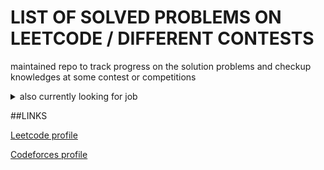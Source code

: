 
# LIST OF SOLVED PROBLEMS ON LEETCODE / DIFFERENT CONTESTS
maintained repo to track progress on the solution problems and  checkup knowledges at some    contest or competitions
<details>
  <summary>also currently looking for job</summary>
    T̴̨̢̪̞̠̓̉̈́́̚͠Ř̷̭̠̫̜͍̀Y̶̪̽̂̾͝͠ ̵͇͙̪̮̈̊Ṯ̴̣͖̠͚̖͋̄̎͑Ọ̴̢̘͖̝̬̘͂̒̄͌͌̿͝ ̴͈͓͓̤̥̏̃H̵̬̯̯͊̏̀̓̕͝Ü̵̠͓̖͆́̈̚͝Ň̶̡͙̹̙̩̺̍̂͐Ṭ̴̜͓̇ ̶͋͗͜M̴̧̲̥͓̒̊̂͘Ě̸̫̖̗̎͘͝ ̶͓̟̦̈́̿͑H̴̺̮̕̚Ŗ̷̗̜͚̻͋̏'̵̽͆̿͊̀̓͜ͅS̶͔̲̒̓̀̀̽̋
</details>

##LINKS

[Leetcode profile](https://leetcode.com/u/hotkiss/)

[Codeforces profile](https://codeforces.com/profile/tpoh)
